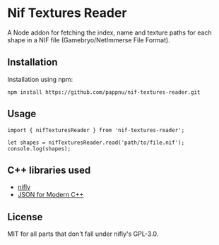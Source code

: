 # Nif Textures Reader

A Node addon for fetching the index, name and texture paths for each shape in a NIF file
(Gamebryo/NetImmerse File Format).

## Installation
Installation using npm:

```
npm install https://github.com/pappnu/nif-textures-reader.git
```

## Usage
```
import { nifTexturesReader } from 'nif-textures-reader';

let shapes = nifTexturesReader.read('path/to/file.nif');
console.log(shapes);
```

## C++ libraries used

- [nifly](https://github.com/ousnius/nifly)
- [JSON for Modern C++](https://github.com/nlohmann/json)

## License

MIT for all parts that don't fall under nifly's GPL-3.0.
